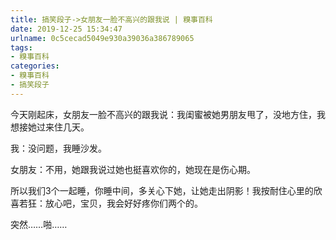 ```yaml
---
title: 搞笑段子->女朋友一脸不高兴的跟我说 | 糗事百科
date: 2019-12-25 15:34:47
urlname: 0c5cecad5049e930a39036a386789065
tags: 
- 糗事百科
categories:
- 糗事百科
- 搞笑段子
---
```

今天刚起床，女朋友一脸不高兴的跟我说：我闺蜜被她男朋友甩了，没地方住，我想接她过来住几天。

我：没问题，我睡沙发。

女朋友：不用，她跟我说过她也挺喜欢你的，她现在是伤心期。

所以我们3个一起睡，你睡中间，多关心下她，让她走出阴影！我按耐住心里的欣喜若狂：放心吧，宝贝，我会好好疼你们两个的。

突然……啪……


